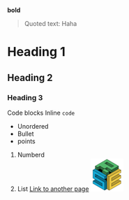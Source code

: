 **bold**
>Quoted text: Haha
# Heading 1
## Heading 2
### Heading 3
Code blocks
Inline `code`   
- Unordered
- Bullet
- points
1. Numberd
2. List
[Link to another page](http://www.google.com)
![](https://raw.githubusercontent.com/RSE-Sheffield/RSE-Sheffield.github.io/master/assets/images/logo/rse-logoonly-stroke-small.png)
